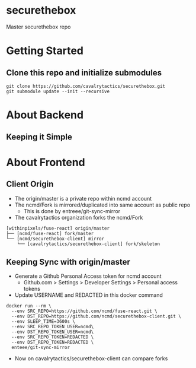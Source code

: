 # securethebox
Master securethebox repo

# Getting Started
## Clone this repo and initialize submodules
```
git clone https://github.com/cavalrytactics/securethebox.git
git submodule update --init --recursive
```

# About Backend
## Keeping it Simple

# About Frontend
## Client Origin
- The origin/master is a private repo within ncmd account
- The ncmd/Fork is mirrored/duplicated into same account as public repo
  - This is done by entreee/git-sync-mirror
- The cavalrytactics organization forks the ncmd/Fork
```
[withinpixels/fuse-react] origin/master
├── [ncmd/fuse-react] fork/master
└── [ncmd/securethebox-client] mirror
    └── [cavalrytactics/securethebox-client] fork/skeleton
```

## Keeping Sync with origin/master
- Generate a Github Personal Access token for ncmd account
  - Github.com > Settings > Developer Settings > Personal access tokens
- Update USERNAME and REDACTED in this docker command
```
docker run --rm \
  --env SRC_REPO=https://github.com/ncmd/fuse-react.git \
  --env DST_REPO=https://github.com/ncmd/securethebox-client.git \
  --env SLEEP_TIME=3600s \
  --env SRC_REPO_TOKEN_USER=ncmd\
  --env DST_REPO_TOKEN_USER=ncmd\
  --env SRC_REPO_TOKEN=REDACTED \
  --env DST_REPO_TOKEN=REDACTED \
  enteee/git-sync-mirror
```
- Now on cavalrytactics/securethebox-client can compare forks
